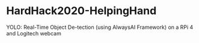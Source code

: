 # HardHack2020-HelpingHand
YOLO: Real-Time Object De-tection (using AlwaysAI Framework) on a RPi 4 and Logitech webcam
